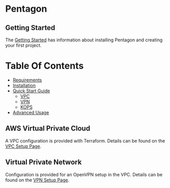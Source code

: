 # Pentagon

## Getting Started

The [Getting Started](getting-started.md) has information about installing Pentagon and creating your first project.

Table Of Contents
=================

* [Requirements](getting-started.md#requirements)
* [Installation](getting-started.md#installation)
* [Quick Start Guide](getting-started.md)
  * [VPC](getting-started.md#vpc-setup)
  * [VPN](getting-started.md#vpn-setup)
  * [KOPS](getting-startd.md#kops)
* [Advanced Usage](getting-started.md#advanced-project-initialization)



## AWS Virtual Private Cloud

A VPC configuration is provided with Terraform. Details can be found on the [VPC Setup Page](vpc.md).

## Virtual Private Network

Configuration is provided for an OpenVPN setup in the VPC. Details can be found on the [VPN Setup Page](vpn.md).
